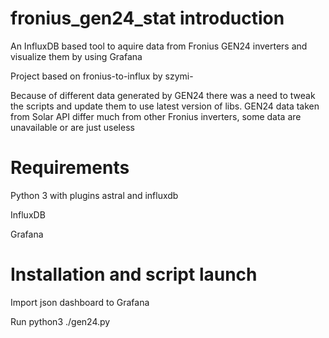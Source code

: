 # fronius_gen24_stat introduction

An InfluxDB based tool to aquire data from Fronius GEN24 inverters and visualize them by using Grafana

Project based on fronius-to-influx by szymi-

Because of different data generated by GEN24 there was a need to tweak the scripts and update them to use latest version of libs.
GEN24 data taken from Solar API differ much from other Fronius inverters, some data are unavailable or are just useless

# Requirements
Python 3 with plugins astral and influxdb

InfluxDB

Grafana

# Installation and script launch
Import json dashboard to Grafana

Run python3 ./gen24.py